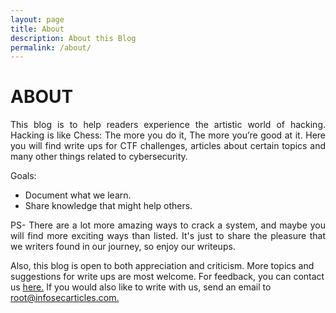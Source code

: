 ```yaml
---
layout: page
title: About
description: About this Blog
permalink: /about/
---
```


<h1>ABOUT</h1>
<p align="justify">
This blog is to help readers experience the artistic world of hacking. Hacking is like Chess: The more you do it, The more you’re good at it. Here you will find write ups for CTF challenges, articles about certain topics and many other things related to cybersecurity.</p>

Goals:
- Document what we learn.
- Share knowledge that might help others.

<p align="justify">
PS- There are a lot more amazing ways to crack a system, and maybe you will find more exciting ways than listed. It's just to share the pleasure that we writers found in our journey, so enjoy our writeups.</p>

<p algin="justify">
Also, this blog is open to both appreciation and criticism. More topics and suggestions for write ups are most welcome. For feedback, you can contact us <a href="/contact">here.</a> If you would also like to write with us, send an email to <a href="mailto:root@infosecarticles.com"> root@infosecarticles.com.</a></p>